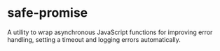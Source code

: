# safe-promise
A utility to wrap asynchronous JavaScript functions for improving error handling, setting a timeout and logging errors automatically.
